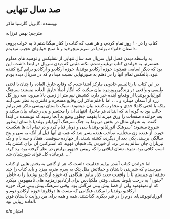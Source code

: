# صد سال تنهایی
نویسنده: گابریل گارسیا ماکز

مترجم: بهمن فرزانه

کتاب را در ۱۰ روز تمام کردم، و هر شب که کتاب را کنار میگذاشتم تا به خواب بروم، داستان خانواده بوئندیا در سرم میچرخید و تا صبح خوابهای عجیب میدیدم.

به واسطه دیدن فصل اول سریال صد سال تنهایی از نتفلیکس و توصیه های مداوم همسرم، به خواندن کتاب ترغیب شدم. نکته مثبتی که دیدن سریال در ابتدا داشت، این بود که دیگر اسامی همچون خوزه آرکادیو بوئندیا، خوزه آرکادیو و آرکادیو برایم گیج کننده نبود. بالعکس تمام آنها را در ذهنم به صورتهایی نسبت میدادم که در سریال دیده بودم.

در این کتاب با رئالیسم جادویی مارکز آشنا شدم که وقایع خارق العاده را چنان با لحنی طبیعی و واقعی در زندگی روزمره بیان میکند، که انگار اصلا خارق العاده نیستند: سرهنگ آئورلیانو بوئندیا از وقعایع آینده خبر دارد، کشیش نیم متر از زمین بالا میرود، سه روز گل زرد از آسمان میبارد و ... . اما با قلم ماکز این وقایع مسخره و فانتزی به نظر نمی آیند بلکه با لحنی کاملا جدی و مجذوب کننده بیان میشوند. سبک داستان نویسی ماکز هم برایم جالب بود به گونه ای که ابتدای هر ماجرا، انتهای آن را مختصر و بی رحمانه بیان میکند و بعد خواننده صفحات را ورق میزند تا بفهمد چطور وضع به آنجا رسید که نویسنده در ابتدا گفت. به عنوان مثال در بخش مربوط به جنگ سرهنگ آئورلیانو بوئندیا داستان اینطور شروع میشود: "سرهنگ آئورلیانو بوئندیا سی و دوبار قیام کرد و در تمام آن ها شکست خورد. از هفده زن مختلف، صاحب هفده پسر شد که همه ی آنها قبل از آنکه به سی و پنج سالگی برسند، یکی بعد از دیگری، کشته شدند. از چهارده سوقصد، هفتاد و سه دام و یک تیرباران جان سالم به در برد. از خوردن یک فنجان قهوه، که استرکنین آن برای کشتن یک اسب کافی بود، نمرد. نشان لیاقتی را که رییس جمهور برایش در نظر گرفته بود، رد کرد. فرمانده کل قوای شورشیان شد. ..."

اما خواندن کتاب آنقدر برایم جذابیت داشت که هر از گاهی به بخش هایی از کتاب میرسیدم که شیرینی داشتان و جملاتش مثل پتک به سرم ضربه میزد و باید کتاب را چند دقیقه ای میبستم تا با واقعیت جدید کنار بیایم: هنگامی که خوزه آرکادیو بوئندیا را به خاطر "جنون" به درخت بلوط بستند، وقتی ملکیادس برای آرکادیو زمزمه های نامفهومی میکرد که او نمیفهمید ولی از قضا پیش بینی مرگش بود، وقتی سرهنگ پیش بینی مرگ خوزه أرکادیو بوئندیا را میکند، هنگامی که مست ها دوقلوها خوزه آرکادیو دوم و آئورلیانوبوئندیای دوم را در قبر دیگری گذاشتند، همه و همه برای من روایت داستان فوق العاده زیبایی بود.

امتیاز ۵/۵

